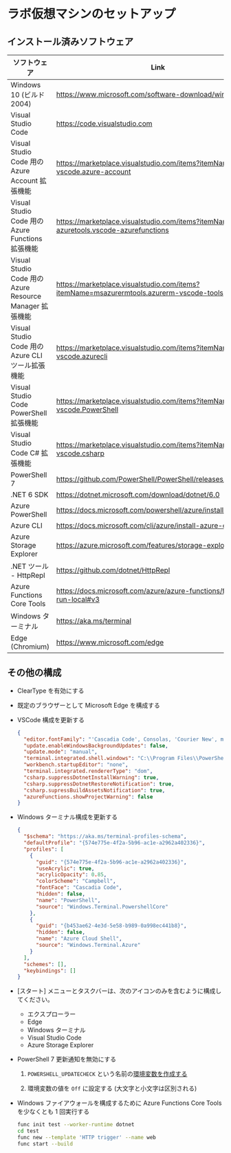 # <a name="lab-virtual-machine-setup"></a>ラボ仮想マシンのセットアップ

## <a name="installed-software"></a>インストール済みソフトウェア

| ソフトウェア | Link |
| --- | --- |
| Windows 10 (ビルド 2004) | <https://www.microsoft.com/software-download/windows10> |
| Visual Studio Code | <https://code.visualstudio.com> |
| Visual Studio Code 用の Azure Account 拡張機能 | <https://marketplace.visualstudio.com/items?itemName=ms-vscode.azure-account> |
| Visual Studio Code 用の Azure Functions 拡張機能 | <https://marketplace.visualstudio.com/items?itemName=ms-azuretools.vscode-azurefunctions> |
| Visual Studio Code 用の Azure Resource Manager 拡張機能 | <https://marketplace.visualstudio.com/items?itemName=msazurermtools.azurerm-vscode-tools> |
| Visual Studio Code 用の Azure CLI ツール拡張機能 | <https://marketplace.visualstudio.com/items?itemName=ms-vscode.azurecli> |
| Visual Studio Code PowerShell 拡張機能 | <https://marketplace.visualstudio.com/items?itemName=ms-vscode.PowerShell> |
| Visual Studio Code C# 拡張機能 | <https://marketplace.visualstudio.com/items?itemName=ms-vscode.csharp> |
| PowerShell 7 | <https://github.com/PowerShell/PowerShell/releases/tag/v7.0.3> |
| .NET 6 SDK | <https://dotnet.microsoft.com/download/dotnet/6.0> |
| Azure PowerShell | <https://docs.microsoft.com/powershell/azure/install-az-ps> |
| Azure CLI | <https://docs.microsoft.com/cli/azure/install-azure-cli> |
| Azure Storage Explorer | <https://azure.microsoft.com/features/storage-explorer> |
| .NET ツール - HttpRepl | <https://github.com/dotnet/HttpRepl> |
| Azure Functions Core Tools | <https://docs.microsoft.com/azure/azure-functions/functions-run-local#v3> |
| Windows ターミナル | <https://aka.ms/terminal> |
| Edge (Chromium) | <https://www.microsoft.com/edge> |

## <a name="additional-configuration"></a>その他の構成

- ClearType を有効にする
  
- 既定のブラウザーとして Microsoft Edge を構成する

- VSCode 構成を更新する

  ```json
  {
    "editor.fontFamily": "'Cascadia Code', Consolas, 'Courier New', monospace",
    "update.enableWindowsBackgroundUpdates": false,
    "update.mode": "manual",
    "terminal.integrated.shell.windows": "C:\\Program Files\\PowerShell\\7\\pwsh.exe",
    "workbench.startupEditor": "none",
    "terminal.integrated.rendererType": "dom",
    "csharp.suppressDotnetInstallWarning": true,
    "csharp.suppressDotnetRestoreNotification": true,
    "csharp.supressBuildAssetsNotification": true,
    "azureFunctions.showProjectWarning": false
  }
  ```

- Windows ターミナル構成を更新する

  ```json
  {
    "$schema": "https://aka.ms/terminal-profiles-schema",
    "defaultProfile": "{574e775e-4f2a-5b96-ac1e-a2962a402336}",
    "profiles": [
      {
        "guid": "{574e775e-4f2a-5b96-ac1e-a2962a402336}",
        "useAcrylic": true,
        "acrylicOpacity": 0.85,
        "colorScheme": "Campbell",
        "fontFace": "Cascadia Code",
        "hidden": false,
        "name": "PowerShell",
        "source": "Windows.Terminal.PowershellCore"
      },
      {
        "guid": "{b453ae62-4e3d-5e58-b989-0a998ec441b8}",
        "hidden": false,
        "name": "Azure Cloud Shell",
        "source": "Windows.Terminal.Azure"
      }
    ],
    "schemes": [],
    "keybindings": []
  }
  ```

- [スタート] メニューとタスクバーは、次のアイコンのみを含むように構成してください。
  - エクスプローラー
  - Edge
  - Windows ターミナル
  - Visual Studio Code
  - Azure Storage Explorer

- PowerShell 7 更新通知を無効にする

  1. ``POWERSHELL_UPDATECHECK`` という名前の[環境変数を作成する](https://docs.microsoft.com/powershell/module/microsoft.powershell.core/about/about_update_notifications?view=powershell-7)
  
  1. 環境変数の値を ``Off`` に設定する (大文字と小文字は区別される)

- Windows ファイアウォールを構成するために Azure Functions Core Tools を少なくとも 1 回実行する

  ```bash
  func init test --worker-runtime dotnet
  cd test
  func new --template 'HTTP trigger' --name web
  func start --build
  ```
